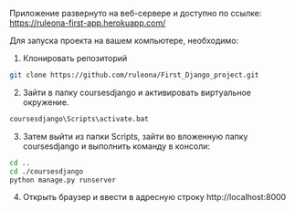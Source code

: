 Приложение развернуто на веб-сервере и доступно по ссылке: https://ruleona-first-app.herokuapp.com/

Для запуска проекта на вашем компьютере, необходимо:

1. Клонировать репозиторий

``` bash
git clone https://github.com/ruleona/First_Django_project.git
```

2. Зайти в папку coursesdjango и активировать виртуальное окружение.

``` bash
coursesdjango\Scripts\activate.bat
```

3. Затем выйти из папки Scripts, зайти во вложенную папку coursesdjango и выполнить команду в консоли:

```bash
cd ..
cd ./coursesdjango
python manage.py runserver
```

4. Открыть браузер и ввести в адресную строку http://localhost:8000
